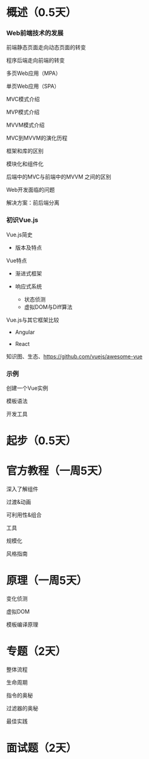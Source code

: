 # 概述（0.5天）

### Web前端技术的发展

前端静态页面走向动态页面的转变

程序后端走向前端的转变

多页Web应用（MPA）

单页Web应用（SPA）

MVC模式介绍

MVP模式介绍

MVVM模式介绍

MVC到MVVM的演化历程

框架和库的区别

模块化和组件化

后端中的MVC与前端中的MVVM 之间的区别

Web开发面临的问题

解决方案：前后端分离

### 初识Vue.js

Vue.js简史

- 版本及特点

Vue特点

- 渐进式框架

- 响应式系统
  - 状态侦测
  - 虚拟DOM与Diff算法

Vue.js与其它框架比较

- Angular

- React

知识图、生态、https://github.com/vuejs/awesome-vue

### 示例

创建一个Vue实例

模板语法

开发工具

# 起步（0.5天）

# 官方教程（一周5天）

深入了解组件

过渡&动画

可利用性&组合

工具

规模化

风格指南



# 原理（一周5天）

变化侦测

虚拟DOM

模板编译原理

# 专题（2天）

整体流程

生命周期

指令的奥秘

过滤器的奥秘

最佳实践

# 面试题（2天）

